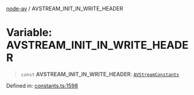 [node-av](../globals.md) / AVSTREAM\_INIT\_IN\_WRITE\_HEADER

# Variable: AVSTREAM\_INIT\_IN\_WRITE\_HEADER

> `const` **AVSTREAM\_INIT\_IN\_WRITE\_HEADER**: [`AVStreamConstants`](../type-aliases/AVStreamConstants.md)

Defined in: [constants.ts:1598](https://github.com/seydx/av/blob/f8631fc881b394300b1479f511d55cf1c370a87f/src/constants/constants.ts#L1598)
